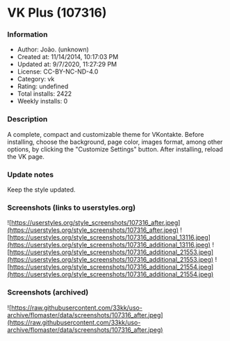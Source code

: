 # VK Plus (107316)

### Information
- Author: João. (unknown)
- Created at: 11/14/2014, 10:17:03 PM
- Updated at: 9/7/2020, 11:27:29 PM
- License:  CC-BY-NC-ND-4.0
- Category: vk
- Rating: undefined
- Total installs: 2422
- Weekly installs: 0


### Description
A complete, compact and customizable theme for VKontakte.
Before installing, choose the background, page color, images format, among other options, by clicking the "Customize Settings" button.
After installing, reload the VK page.

### Update notes
Keep the style updated.

### Screenshots (links to userstyles.org)
![https://userstyles.org/style_screenshots/107316_after.jpeg](https://userstyles.org/style_screenshots/107316_after.jpeg)
![https://userstyles.org/style_screenshots/107316_additional_13116.jpeg](https://userstyles.org/style_screenshots/107316_additional_13116.jpeg)
![https://userstyles.org/style_screenshots/107316_additional_21553.jpeg](https://userstyles.org/style_screenshots/107316_additional_21553.jpeg)
![https://userstyles.org/style_screenshots/107316_additional_21554.jpeg](https://userstyles.org/style_screenshots/107316_additional_21554.jpeg)

### Screenshots (archived)
![https://raw.githubusercontent.com/33kk/uso-archive/flomaster/data/screenshots/107316_after.jpeg](https://raw.githubusercontent.com/33kk/uso-archive/flomaster/data/screenshots/107316_after.jpeg)
